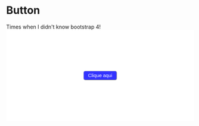 # Button
Times when I didn't know bootstrap 4!
![Button](https://github.com/JoaoMaiaa/button/blob/main/button.png)
